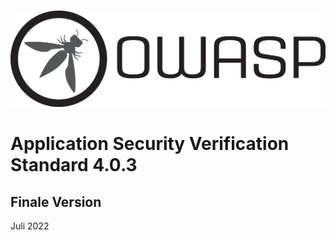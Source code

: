 #

![OWASP LOGO](../images/owasp_logo_1c_notext.png)

# Application Security Verification Standard 4.0.3

## Finale Version

Juli 2022
